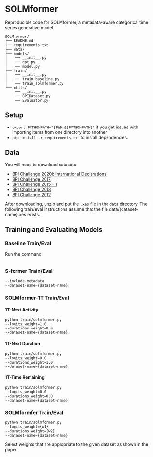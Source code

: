 # SOLMformer
Reproducible code for SOLMformer, a metadata-aware categorical  time series generative model. 
```
SOLMformer/
├── README.md
├── requirements.txt
├── data/
├── models/
│   ├── __init__.py
│   ├── gpt.py
│   └── model.py
├── train/
│   ├── __init__.py
│   ├── train_baseline.py
│   └── train_solmformer.py
└── utils/
    ├── __init__.py
    ├── BPIDataset.py
    └── Evaluator.py
```

## Setup

- `export PYTHONPATH="$PWD:${PYTHONPATH}"` if you get issues with importing items from one directory into another. 
- `pip install -r requirements.txt` to install dependencies.

## Data
You will need to download datasets 
* [BPI Challenge 2020i: International Declarations](https://data.4tu.nl/ndownloader/items/91fd1fa8-4df4-4b1a-9a3f-0116c412378f/versions/1)
* [BPI Challenge 2017](https://data.4tu.nl/articles/dataset/BPI_Challenge_2017/12696884)
* [BPI Challenge 2015 - 1](https://data.4tu.nl/collections/BPI_Challenge_2015/5065424)
* [BPI Challenge 2013](https://data.4tu.nl/articles/dataset/BPI_Challenge_2013_incidents/12693914/1)
* [BPI Challenge 2012](https://data.4tu.nl/articles/dataset/BPI_Challenge_2012/12689204/1)

After downloading, unzip and put the `.xes` file in the `data` directory.
The following train/eval instructions assume that the file data/{dataset-name}.xes exists.

## Training and Evaluating Models

### Baseline Train/Eval
Run the command
```python train/baseline.py --dataset-name={dataset-name}
```
### S-former Train/Eval

```python train/baseline.py
--include-metadata
--dataset-name={dataset-name}
```
### SOLMformer-1T Train/Eval

#### 1T-Next Activity
```
python train/solmformer.py
--logits_weight=1.0
--durations_weight=0.0
--dataset-name={dataset-name}
```
#### 1T-Next Duration
```
python train/solmformer.py
--logits_weight=0.0
--durations_weight=1.0
--dataset-name={dataset-name}
```

#### 1T-Time Remaining
```
python train/solmformer.py
--logits_weight=0.0
--durations_weight=0.0
--dataset-name={dataset-name}
```

### SOLMformfer Train/Eval
```
python train/solmformer.py
--logits_weight={w1}
--durations_weight={w2}
--dataset-name={dataset-name}
```

Select weights that are appropriate to the given dataset as shown in the paper. 